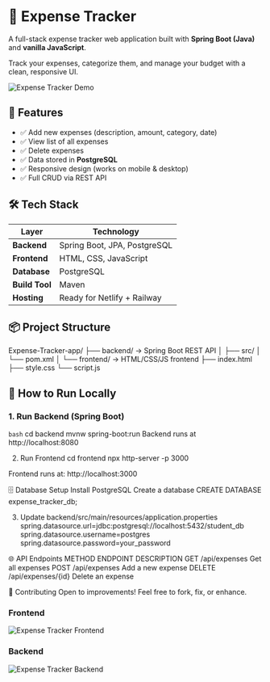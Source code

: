# 💸 Expense Tracker

A full-stack expense tracker web application built with **Spring Boot (Java)** and **vanilla JavaScript**.

Track your expenses, categorize them, and manage your budget with a clean, responsive UI.

![Expense Tracker Demo](https://via.placeholder.com/800x400.png?text=Expense+Tracker+Demo)  


## 🚀 Features

- ✅ Add new expenses (description, amount, category, date)
- ✅ View list of all expenses
- ✅ Delete expenses
- ✅ Data stored in **PostgreSQL**
- ✅ Responsive design (works on mobile & desktop)
- ✅ Full CRUD via REST API

## 🛠️ Tech Stack

| Layer       | Technology                     |
|-----------|--------------------------------|
| **Backend** | Spring Boot, JPA, PostgreSQL   |
| **Frontend** | HTML, CSS, JavaScript          |
| **Database** | PostgreSQL                     |
| **Build Tool** | Maven                         |
| **Hosting** | Ready for Netlify + Railway    |

## 📦 Project Structure
Expense-Tracker-app/
├── backend/ → Spring Boot REST API
│ ├── src/
│ └── pom.xml
│
└── frontend/ → HTML/CSS/JS frontend
├── index.html
├── style.css
└── script.js


## 🚀 How to Run Locally

### 1. Run Backend (Spring Boot)

```bash```
cd backend
mvnw spring-boot:run
Backend runs at http://localhost:8080

2. Run Frontend
   cd frontend
  npx http-server -p 3000

Frontend runs at: http://localhost:3000

🗄️ Database Setup
Install PostgreSQL
Create a database
CREATE DATABASE expense_tracker_db;

3. Update backend/src/main/resources/application.properties
   spring.datasource.url=jdbc:postgresql://localhost:5432/student_db
  spring.datasource.username=postgres
  spring.datasource.password=your_password

🌐 API Endpoints
METHOD      ENDPOINT              DESCRIPTION
GET        /api/expenses          Get all expenses
POST       /api/expenses          Add a new expense
DELETE    /api/expenses/{id}      Delete an expense

🤝 Contributing
Open to improvements! Feel free to fork, fix, or enhance.

### Frontend
![Expense Tracker Frontend](frontend/Screenshot/frontend.png)

### Backend
![Expense Tracker Backend](frontend/Screenshot/backend.png)
